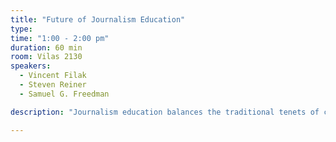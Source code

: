 ```yaml
---
title: "Future of Journalism Education"
type:
time: "1:00 - 2:00 pm"
duration: 60 min
room: Vilas 2130
speakers:
  - Vincent Filak
  - Steven Reiner
  - Samuel G. Freedman

description: "Journalism education balances the traditional tenets of clarity, credibility and completeness of writing and reporting and the trends, technologies and tricks that capture an audience. To help the next generation of journalists succeed, educators seek to draw the best from tradition and technology while avoiding the pitfalls. Educators need to help students find both what an audience needs and wants. See how these educators face these challenges as they teach the next generation of media professionals."

---
```

